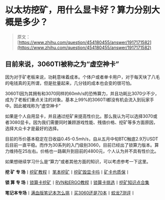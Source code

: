 <!--yml
category: 挖矿
date: 2022-06-26 00:00:00
-->

# 以太坊挖矿，用什么显卡好？算力分别大概是多少？

> 原文：[https://www.zhihu.com/question/454180455/answer/1917171582](https://www.zhihu.com/question/454180455/answer/1917171582)

 ## 目前来说，3060TI被称之为“虚空神卡”

因为对于矿老板来说，功耗意味着成本。个体户或者单卡用户，对于每天块了八毛的电钱真的无所谓，但是批量起来，几分钱的成本也会变的很可怕。

3060TI因为其拥有和3070同样的60mh/s的恐怖算力，并且功耗比3070少不少，成为了老板们重点关注的对象。基本上99%的3060TI都没有机会流入到玩家手中。因此被戏称为“虚空神卡”

如果是个人自用显卡，并且通过挖矿来提高性价比。那么我认为可以选择3070或者3080显卡。因为我们需要同时兼顾游戏性能、残值价格、挖矿等多方面原因，选择大众卡才是最好的选择。

目前的币价基本稳定在日收益0.45-0.5mh/s，自从五月中旬BTC触底2.9万USDT后目前一直平稳。而作为30系列的入门级别3060，目前已经出了锁算力版本。算力维持在25左右。价格也一路飙升到目前的4800元，个人认为并不具有性价比。

如果想继续学习什么是“算力”或者其他方面的知识，可以考虑参考一下这里。

[](https://zhuanlan.zhihu.com/p/355955385)

**挖 矿 专 场**丨[挖矿教程](https://zhuanlan.zhihu.com/p/355955385)丨 [笔本挖矿](https://zhuanlan.zhihu.com/p/360451565)丨[挖矿毁显卡吗](https://zhuanlan.zhihu.com/p/358944242)丨[矿卡也质保](https://zhuanlan.zhihu.com/p/386391253)丨

**锁 算 专 场**丨[锁算卡挖矿](https://zhuanlan.zhihu.com/p/398651881)丨[RVN和ERGO教程](https://zhuanlan.zhihu.com/p/402971584)丨[锁算卡挑选](https://zhuanlan.zhihu.com/p/374342633)丨[挖矿知识点合集](https://www.zhihu.com/question/461044682/answer/1994951468)

**笔记本专场**丨[满血版笔记本怎么挑](https://zhuanlan.zhihu.com/p/374748213)丨[买3060还是70本](https://www.zhihu.com/question/447817962/answer/1909204347)丨[蛟龙7测评](https://zhuanlan.zhihu.com/p/369226521)丨